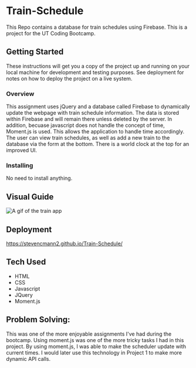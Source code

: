 # Train-Schedule

This Repo contains a database for train schedules using Firebase. This is a project for the UT Coding Bootcamp.

## Getting Started

These instructions will get you a copy of the project up and running on your local machine for development and testing purposes. See deployment for notes on how to deploy the project on a live system.

### Overview

This assignment uses jQuery and a database called Firebase to dynamically update the webpage with train schedule information. The data is stored within Firebase and will remain there unless deleted by the server. In addition, becuase javascript does not handle the concept of time, Moment.js is used. This allows the application to handle time accordingly. The user can view train schedules, as well as add a new train to the database via the form at the bottom. There is a world clock at the top for an improved UI. 


### Installing

No need to install anything. 

## Visual Guide

![A gif of the train app](./assets/images/Train-Gif.gif)

## Deployment
https://stevencmann2.github.io/Train-Schedule/

## Tech Used

* HTML 
* CSS 
* Javascript 
* JQuery
* Moment.js 

## Problem Solving:

This was one of the more enjoyable assignments I've had during the bootcamp. Using moment.js was one of the more tricky tasks I had in this project. By using moment.js, I was able to make the scheduler update with current times. I would later use this technology in Project 1 to make more dynamic API calls. 
